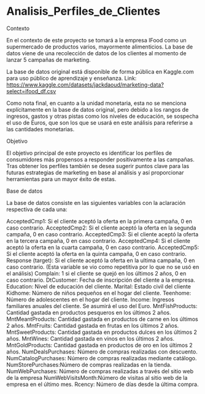 # Analisis_Perfiles_de_Clientes
Contexto

En el contexto de este proyecto se tomará a la empresa IFood como un supermercado de productos varios, mayormente alimenticios. La base de datos viene de una recolección de datos de los clientes al momento de lanzar 5 campañas de marketing. 

La base de datos original  está disponible de forma pública en Kaggle.com para uso público de aprendizaje y enseñanza. 
Link: https://www.kaggle.com/datasets/jackdaoud/marketing-data?select=ifood_df.csv

Como nota final, en cuanto a la unidad monetaria, esta no se menciona explícitamente en la base de datos original, pero debido a los rangos de ingresos, gastos y otras pistas como los niveles de educación, se sospecha el uso de Euros, que son los que se usará en este análisis para referirse a las cantidades monetarias. 
 

Objetivo

El objetivo principal de este proyecto es identificar los perfiles de consumidores más propensos a responder positivamente a las campañas. Tras obtener los perfiles también se desea sugerir puntos clave para las futuras estrategias de marketing en base al análisis y así proporcionar herramientas para un mayor éxito de estas.


Base de datos 

La base de datos consiste en las siguientes variables con la aclaración respectiva de cada una: 

AcceptedCmp1: Si el cliente aceptó la oferta en la primera campaña, 0 en caso contrario.
AcceptedCmp2: Si el cliente aceptó la oferta en la segunda campaña, 0 en caso contrario.
AcceptedCmp3: Si el cliente aceptó la oferta en la tercera campaña, 0 en caso contrario.
AcceptedCmp4: Si el cliente aceptó la oferta en la cuarta campaña, 0 en caso contrario.
AcceptedCmp5: Si el cliente aceptó la oferta en la quinta campaña, 0 en caso contrario.
Response (target): Si el cliente aceptó la oferta en la ultima campaña, 0 en caso contrario. (Esta variable se vio como repetitiva por lo que no se usó en el análisis) 
Complain:  1 si el cliente se quejó en los últimos 2 años, 0 en caso contrario.
DtCustomer: Fecha de inscripción del cliente a la empresa.
Education: Nivel de educación del cliente.
Marital: Estado civil del cliente
Kidhome: Número de niños pequeños en el hogar del cliente.
Teenhome: Número de adolescentes en el hogar del cliente.
Income: Ingresos familiares anuales del cliente. Se asumirá el uso del Euro. 
MntFishProducts: Cantidad gastada en productos pesqueros en los últimos 2 años.
MntMeantProducts: Cantidad gastada en productos de carne en los últimos 2 años.
MntFruits: Cantidad gastada en frutas en los últimos 2 años.
MntSweetProducts: Cantidad gastada en productos dulces en los últimos 2 años.
MntWines: Cantidad gastada en vinos en los últimos 2 años.
MntGoldProducts: Cantidad gastada en productos de oro en los últimos 2 años.
NumDealsPurchases: Número de compras realizadas con descuento.
NumCatalogPurchases: Número de compras realizadas mediante catálogo.
NumStorePurchases:Número de compras realizadas en la tienda.
NumWebPurchases: Número de compras realizadas a través del sitio web de la empresa
NumWebVisitsMonth:Número de visitas al sitio web de la empresa en el último mes.
Rcency: Número de días desde la última compra.
